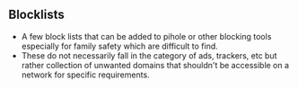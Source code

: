  ## Blocklists

- A few block lists that can be added to pihole or other blocking tools especially for family safety which are difficult to find. 
- These do not necessarily fall in the category of ads, trackers, etc but rather collection of unwanted domains that shouldn't be accessible on a network for specific requirements.
